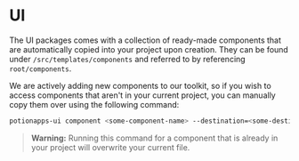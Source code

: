 # UI

The UI packages comes with a collection of ready-made components that are automatically copied into your project upon creation. They can be found under ```/src/templates/components``` and referred to by referencing ```root/components```. 

We are actively adding new components to our toolkit, so if you wish to access components that aren't in your current project, you can manually copy them over using the following command:
```bash
potionapps-ui component <some-component-name> --destination=<some-destination>
```

> **Warning:** Running this command for a component that is already in your project will overwrite your current file. 